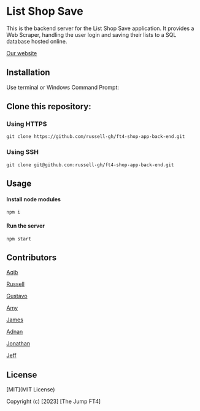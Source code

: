 # List Shop Save

This is the backend server for the List Shop Save application. It provides a Web Scraper, handling the user login and saving their lists to a SQL database hosted online.

[Our website](www.listshopsave.uk)

## Installation

Use terminal or Windows Command Prompt:

## Clone this repository:

### Using HTTPS

`git clone https://github.com/russell-gh/ft4-shop-app-back-end.git`

### Using SSH

`git clone git@github.com:russell-gh/ft4-shop-app-back-end.git`

## Usage

#### Install node modules

`npm i`

#### Run the server

`npm start`

## Contributors

[Aqib](www.github.com/aqibshabir)

[Russell](https://www.github.com/russell-gh)

[Gustavo](https://www.github.com/Gunnar50)

[Amy](https://www.github.com/amy-monroe)

[James](https://www.github.com/jamescode22)

[Adnan](https://www.github.com/AdnanH155)

[Jonathan](https://www.github.com/JonathanBanerjee)

[Jeff](https://www.github.com/maverickjay1) 

## License

[MIT](MIT License)

Copyright (c) [2023] [The Jump FT4]
